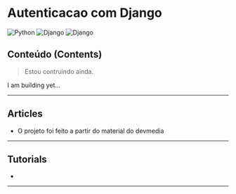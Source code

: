 # Autenticacao com Django
![Python](https://img.shields.io/badge/Python-3.6-blue.svg)
![Django](https://img.shields.io/badge/Django-2.2.2-green.svg)
![Django](/pypi/djversions/:packageName.svg)
## Conteúdo (Contents)
>Estou contruindo ainda.

I am building yet...
- - -

## Articles

* O projeto foi feito a partir do material do devmedia
---
## Tutorials

* 
---
